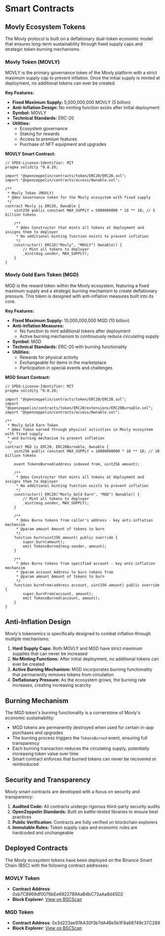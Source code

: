 # Smart Contracts

## Movly Ecosystem Tokens

The Movly protocol is built on a deflationary dual-token economic model that ensures long-term sustainability through fixed supply caps and strategic token burning mechanisms.

### Movly Token (MOVLY)

MOVLY is the primary governance token of the Movly platform with a strict maximum supply cap to prevent inflation. Once the initial supply is minted at deployment, no additional tokens can ever be created.

**Key Features:**
- **Fixed Maximum Supply:** 5,000,000,000 MOVLY (5 billion)
- **Anti-Inflation Design:** No minting function exists after initial deployment
- **Symbol:** MOVLY
- **Technical Standards:** ERC-20
- **Utilities:**
  - Ecosystem governance
  - Staking for rewards
  - Access to premium features
  - Purchase of NFT equipment and upgrades

**MOVLY Smart Contract:**
```solidity
// SPDX-License-Identifier: MIT
pragma solidity ^0.8.20;

import "@openzeppelin/contracts/token/ERC20/ERC20.sol";
import "@openzeppelin/contracts/access/Ownable.sol";

/**
 * Movly Token (MOVLY)
 * @dev Governance token for the Movly ecosystem with fixed supply
 */
contract Movly is ERC20, Ownable {
    uint256 public constant MAX_SUPPLY = 5000000000 * 10 ** 18; // 5 billion tokens

    /**
     * @dev Constructor that mints all tokens at deployment and assigns them to deployer
     * No additional minting function exists to prevent inflation
     */
    constructor() ERC20("Movly", "MOVLY") Ownable() {
        // Mint all tokens to deployer
        _mint(msg.sender, MAX_SUPPLY);
    }
}
```

### Movly Gold Earn Token (MGD)

MGD is the reward token within the Movly ecosystem, featuring a fixed maximum supply and a strategic burning mechanism to create deflationary pressure. This token is designed with anti-inflation measures built into its core.

**Key Features:**
- **Fixed Maximum Supply:** 10,000,000,000 MGD (10 billion)
- **Anti-Inflation Measures:**
  - No function to mint additional tokens after deployment
  - Active burning mechanism to continuously reduce circulating supply
- **Symbol:** MGD
- **Technical Standards:** ERC-20 with burning functionality
- **Utilities:**
  - Rewards for physical activity
  - Exchangeable for items in the marketplace
  - Participation in special events and challenges

**MGD Smart Contract:**
```solidity
// SPDX-License-Identifier: MIT
pragma solidity ^0.8.20;

import "@openzeppelin/contracts/token/ERC20/ERC20.sol";
import "@openzeppelin/contracts/token/ERC20/extensions/ERC20Burnable.sol";
import "@openzeppelin/contracts/access/Ownable.sol";

/**
 * Movly Gold Earn Token
 * @dev Token earned through physical activities in Movly ecosystem with fixed supply
 * and burning mechanism to prevent inflation
 */
contract MGD is ERC20, ERC20Burnable, Ownable {
    uint256 public constant MAX_SUPPLY = 10000000000 * 10 ** 18; // 10 billion tokens

    event TokensBurned(address indexed from, uint256 amount);

    /**
     * @dev Constructor that mints all tokens at deployment and assigns them to deployer
     * No additional minting function exists to prevent inflation
     */
    constructor() ERC20("Movly Gold Earn", "MGD") Ownable() {
        // Mint all tokens to deployer
        _mint(msg.sender, MAX_SUPPLY);
    }

    /**
     * @dev Burns tokens from caller's address - key anti-inflation mechanism
     * @param amount Amount of tokens to burn
     */
    function burn(uint256 amount) public override {
        super.burn(amount);
        emit TokensBurned(msg.sender, amount);
    }

    /**
     * @dev Burns tokens from specified account - key anti-inflation mechanism
     * @param account Address to burn tokens from
     * @param amount Amount of tokens to burn
     */
    function burnFrom(address account, uint256 amount) public override {
        super.burnFrom(account, amount);
        emit TokensBurned(account, amount);
    }
}
```

## Anti-Inflation Design

Movly's tokenomics is specifically designed to combat inflation through multiple mechanisms:

1. **Hard Supply Caps:** Both MOVLY and MGD have strict maximum supplies that can never be increased
2. **No Minting Functions:** After initial deployment, no additional tokens can ever be created
3. **Active Burning Mechanism:** MGD incorporates burning functionality that permanently removes tokens from circulation
4. **Deflationary Pressure:** As the ecosystem grows, the burning rate increases, creating increasing scarcity

## Burning Mechanism

The MGD token's burning functionality is a cornerstone of Movly's economic sustainability:

- MGD tokens are permanently destroyed when used for certain in-app purchases and upgrades
- The burning process triggers the `TokensBurned` event, ensuring full transparency
- Each burning transaction reduces the circulating supply, potentially increasing token value over time
- Smart contract enforces that burned tokens can never be recovered or reintroduced

## Security and Transparency

Movly smart contracts are developed with a focus on security and transparency:

1. **Audited Code:** All contracts undergo rigorous third-party security audits
2. **OpenZeppelin Standards:** Built on battle-tested libraries to ensure best practices
3. **Public Verification:** Contracts are fully verified on blockchain explorers
4. **Immutable Rules:** Token supply caps and economic rules are hardcoded and unchangeable

## Deployed Contracts

The Movly ecosystem tokens have been deployed on the Binance Smart Chain (BSC) with the following contract addresses:

### MOVLY Token
- **Contract Address**: 0xb7C8969df0076bEe6922789AaB4bC73aAa8d45D2
- **Block Explorer**: [View on BSCScan](https://bscscan.com/address/0xb7C8969df0076bEe6922789AaB4bC73aAa8d45D2)

### MGD Token
- **Contract Address**: 0x3d223ae97AA30f3b7dA4Be5b1F8a68749c37C289
- **Block Explorer**: [View on BSCScan](https://bscscan.com/address/0x3d223ae97AA30f3b7dA4Be5b1F8a68749c37C289)

